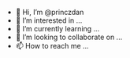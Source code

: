 - 👋 Hi, I’m @princzdan
- 👀 I’m interested in ...
- 🌱 I’m currently learning ...
- 💞️ I’m looking to collaborate on ...
- 📫 How to reach me ...

<!---
princzdan/princzdan is a ✨ special ✨ repository because its `README.md` (this file) appears on your GitHub profile.
You can click the Preview link to take a look at your changes.
--->
